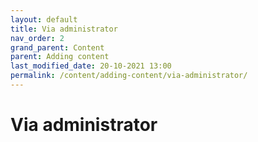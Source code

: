 ```yaml
---
layout: default
title: Via administrator
nav_order: 2
grand_parent: Content
parent: Adding content
last_modified_date: 20-10-2021 13:00
permalink: /content/adding-content/via-administrator/
---
```


# Via administrator
